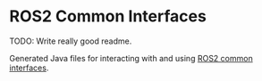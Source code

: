 # ROS2 Common Interfaces

TODO: Write really good readme.

Generated Java files for interacting with and using [ROS2 common interfaces](https://github.com/ros2/common_interfaces).
